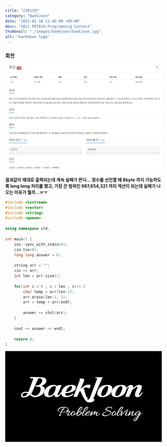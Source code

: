 ```yaml
---
title: "23813번"
category: "BaekJoon"
date: "2022-01-18 11:46:00 +09:00"
desc: "2021 POTECH Programming Contest"
thumbnail: "./images/baekjoon/baekjoon.jpg"
alt: "markdown logo"
---
```


### 회전
![img](images/baekjoon_img/baek1.jpg)

**결과값이 제대로 출력되는데 계속 실패가 뜬다... 정수를 선언할 때 8byte 까지 가능하도록 long long 처리를 했고, 가장 큰 범위인 987,654,321 까지 계산이 되는데 실패가 나오는 이유가 뭘까...ㅠㅜ**

```cpp
#include <iostream>
#include <vector>
#include <string>
#include <queue>

using namespace std;

int main() {
    ios::sync_with_stdio(0);
    cin.tie(0);
    long long answer = 0;

    string arr = "";
    cin >> arr;
    int len = arr.size();

    for(int i = 0 ; i < len ; i++) {
        char temp = arr[len-1];
        arr.erase(len-1, 1);
        arr = temp + arr;endl;

        answer += stol(arr);
    }

    cout << answer << endl;

    return 0;
}
```

![img](../blog/images/baekjoon/baekjoond.jpg)